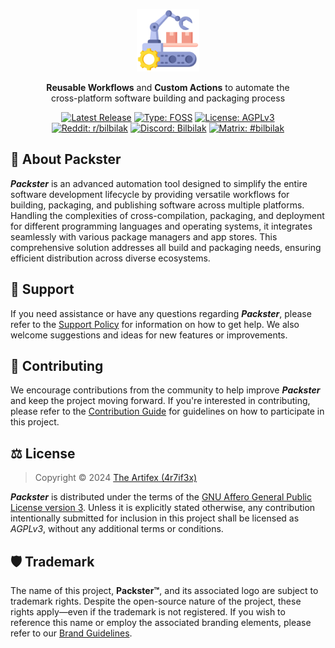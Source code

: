 <p align="center">
    <a href="#">
        <img height="100" src="https://raw.githubusercontent.com/bilbilak/packster/main/.github/assets/packster-icon.png" alt="Icon">
    </a>
</p>

<p align="center">
    <strong>Reusable Workflows</strong> and <strong>Custom Actions</strong> to automate the<br>
    cross-platform software building and packaging process
</p>

<p align="center">
    <a href="https://github.com/bilbilak/packster/releases/latest">
        <img src="https://img.shields.io/github/v/release/bilbilak/packster?include_prereleases&sort=semver&display_name=tag&style=flat-square&color=blue" alt="Latest Release"></a>
    <a href="https://en.wikipedia.org/wiki/Free_and_open-source_software">
        <img src="https://img.shields.io/badge/type-FOSS-3da639?style=flat-square" alt="Type: FOSS"></a>
    <a href="https://github.com/bilbilak/packster/blob/main/LICENSE.md">
        <img src="https://img.shields.io/badge/license-AGPL--3.0-663066?style=flat-square" alt="License: AGPLv3"></a>
    <br>
    <a href="https://www.reddit.com/r/bilbilak">
        <img src="https://img.shields.io/badge/Reddit-r%2Fbilbilak-ff4500?logo=reddit&style=flat-square" alt="Reddit: r/bilbilak"></a>
    <a href="https://discord.gg/zAZATWqVmK">
        <img src="https://img.shields.io/badge/Discord-Bilbilak-5865f2?logo=discord&style=flat-square" alt="Discord: Bilbilak"></a>
    <a href="https://matrix.to/#/#bilbilak:matrix.org">
        <img src="https://img.shields.io/badge/Matrix-%23bilbilak-000000?logo=matrix&style=flat-square" alt="Matrix: #bilbilak"></a>
</p>

## 📖 About Packster

**_Packster_** is an advanced automation tool designed to simplify the entire software development lifecycle by providing versatile workflows for building, packaging, and publishing software across multiple platforms. Handling the complexities of cross-compilation, packaging, and deployment for different programming languages and operating systems, it integrates seamlessly with various package managers and app stores. This comprehensive solution addresses all build and packaging needs, ensuring efficient distribution across diverse ecosystems.

## 👥 Support

If you need assistance or have any questions regarding **_Packster_**, please refer to the [Support Policy](https://github.com/bilbilak/packster/blob/main/docs/SUPPORT.md) for information on how to get help. We also welcome suggestions and ideas for new features or improvements.

## 🤝 Contributing

We encourage contributions from the community to help improve **_Packster_** and keep the project moving forward. If you're interested in contributing, please refer to the [Contribution Guide](https://github.com/bilbilak/packster/blob/main/docs/CONTRIBUTING.md) for guidelines on how to participate in this project.

## ⚖️ License

> Copyright © 2024 [The Artifex (4r7if3x)](https://github.com/4r7if3x)

**_Packster_** is distributed under the terms of the [GNU Affero General Public License version 3](https://github.com/bilbilak/packster/blob/main/LICENSE.md). Unless it is explicitly stated otherwise, any contribution intentionally submitted for inclusion in this project shall be licensed as _AGPLv3_, without any additional terms or conditions.

## 🛡️ Trademark

The name of this project, **Packster™**, and its associated logo are subject to trademark rights. Despite the open-source nature of the project, these rights apply—even if the trademark is not registered. If you wish to reference this name or employ the associated branding elements, please refer to our [Brand Guidelines](https://github.com/bilbilak/packster/blob/main/docs/BRAND_GUIDELINES.md).
